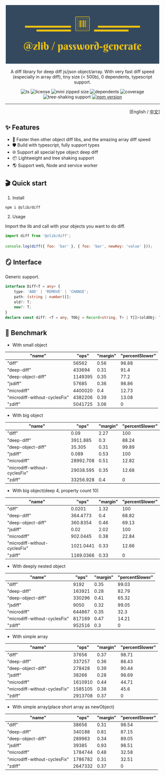 <div align='center'>

<img src='./logo.png' width='500px'/>

A diff library for deep diff js/json object/array. With very fast diff speed (especially in array diff), tiny size (<
500b), 0 dependents, typescript support.

![ts](https://badgen.net/badge/-/TypeScript/blue?icon=typescript&label)
![license](https://badgen.net/github/license/ZxBing0066/zlib)
![mini zipped size](https://img.shields.io/bundlephobia/minzip/@zlib/diff)
![dependents](https://badgen.net/npm/dependents/@zlib/diff) ![coverage](https://badgen.net/badge/coverage/100%25/green)
![tree-shaking support](https://badgen.net/bundlephobia/tree-shaking/@zlib/diff)
[![npm version](https://badgen.net/npm/v/@zlib/diff)](https://www.npmjs.com/package/@zlib/diff)

</div>

<hr/>

<div align='right'>

[English / [中文](README.zh-cn.md)]

</div>

## ✨ Features

-   🚀 Faster then other object diff libs, and the amazing array diff speed
-   🛡 Build with typescript, fully support types
-   🌐 Support all special type object deep diff
-   📦 Lightweight and tree shaking support
-   🌎 Support web, Node and service worker

## 🎬 Quick start

1. Install

```sh
npm i @zlib/diff
```

2. Usage

Import the lib and call with your objects you want to do diff.

```js
import diff from '@zlib/diff';

console.log(diff({ foo: 'bar' }, { foo: 'bar', newKey: 'value' }));
```

## 🪞 Interface

Generic support.

```ts
interface Diff<T = any> {
    type: 'ADD' | 'REMOVE' | 'CHANGE';
    path: (string | number)[];
    old?: T;
    new?: T;
}
declare const diff: <T = any, TObj = Record<string, T> | T[]>(oldObj: TObj, newObj: TObj) => Diff<any>[];
```

## 🚀 Benchmark

-   With small object

| "name"                        | "ops"   | "margin" | "percentSlower" |
| ----------------------------- | ------- | -------- | --------------- |
| "diff"                        | 56562   | 0.56     | 98.88           |
| "deep-diff"                   | 433694  | 0.31     | 91.4            |
| "deep-object-diff"            | 1149395 | 0.35     | 77.2            |
| "jsdiff"                      | 57685   | 0.36     | 98.86           |
| "microdiff"                   | 4400020 | 0.4      | 12.73           |
| "microdiff-without-cyclesFix" | 4382206 | 0.39     | 13.08           |
| "zdiff"                       | 5041725 | 3.06     | 0               |

-   With big object

| "name"                        | "ops"     | "margin" | "percentSlower" |
| ----------------------------- | --------- | -------- | --------------- |
| "diff"                        | 0.09      | 2.27     | 100             |
| "deep-diff"                   | 3911.885  | 0.3      | 88.24           |
| "deep-object-diff"            | 35.305    | 0.31     | 99.89           |
| "jsdiff"                      | 0.089     | 0.53     | 100             |
| "microdiff"                   | 28992.708 | 0.51     | 12.82           |
| "microdiff-without-cyclesFix" | 29038.595 | 0.35     | 12.68           |
| "zdiff"                       | 33256.928 | 0.4      | 0               |

-   With big object(deep 4, property count 10)

| "name"                        | "ops"     | "margin" | "percentSlower" |
| ----------------------------- | --------- | -------- | --------------- |
| "diff"                        | 0.0201    | 1.32     | 100             |
| "deep-diff"                   | 364.4773  | 0.4      | 68.82           |
| "deep-object-diff"            | 360.8354  | 0.46     | 69.13           |
| "jsdiff"                      | 0.02      | 2.02     | 100             |
| "microdiff"                   | 902.0445  | 0.38     | 22.84           |
| "microdiff-without-cyclesFix" | 1021.0441 | 0.33     | 12.66           |
| "zdiff"                       | 1169.0366 | 0.33     | 0               |

-   With deeply nested object

| "name"                        | "ops"  | "margin" | "percentSlower" |
| ----------------------------- | ------ | -------- | --------------- |
| "diff"                        | 9192   | 0.35     | 99.03           |
| "deep-diff"                   | 163921 | 0.28     | 82.79           |
| "deep-object-diff"            | 330296 | 0.41     | 65.32           |
| "jsdiff"                      | 9050   | 0.32     | 99.05           |
| "microdiff"                   | 644867 | 0.35     | 32.3            |
| "microdiff-without-cyclesFix" | 817169 | 0.47     | 14.21           |
| "zdiff"                       | 952516 | 0.3      | 0               |

-   With simple array

| "name"                        | "ops"   | "margin" | "percentSlower" |
| ----------------------------- | ------- | -------- | --------------- |
| "diff"                        | 37656   | 0.37     | 98.71           |
| "deep-diff"                   | 337257  | 0.36     | 88.43           |
| "deep-object-diff"            | 278428  | 0.39     | 90.44           |
| "jsdiff"                      | 38266   | 0.28     | 98.69           |
| "microdiff"                   | 1610910 | 0.44     | 44.71           |
| "microdiff-without-cyclesFix" | 1585105 | 0.38     | 45.6            |
| "zdiff"                       | 2913708 | 0.37     | 0               |

-   With simple array(place short array as newObject)

| "name"                        | "ops"   | "margin" | "percentSlower" |
| ----------------------------- | ------- | -------- | --------------- |
| "diff"                        | 38656   | 0.31     | 98.54           |
| "deep-diff"                   | 340188  | 0.81     | 87.15           |
| "deep-object-diff"            | 289963  | 0.34     | 89.05           |
| "jsdiff"                      | 39385   | 0.93     | 98.51           |
| "microdiff"                   | 1784744 | 0.48     | 32.58           |
| "microdiff-without-cyclesFix" | 1786782 | 0.31     | 32.51           |
| "zdiff"                       | 2647332 | 0.37     | 0               |
